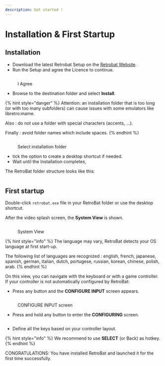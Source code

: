 ```yaml
---
description: Get started !
---
```


# Installation & First Startup

## Installation

* Download the latest Retrobat Setup on the [Retrobat Website](https://www.retrobat.org/download/).
* Run the Setup and agree the Licence to continue.

<div align="left">

<figure><img src="https://i.imgur.com/aaUzZR6.png" alt=""><figcaption><p>I Agree</p></figcaption></figure>

</div>

* Browse to the destination folder and select **Install**.

{% hint style="danger" %}
Attention: an installation folder that is too long (or with too many subfolders) can cause issues with some emulators like libretro:mame.

Also : do not use a folder with special characters (accents, ...).

Finally : avoid folder names which include spaces.
{% endhint %}

<div align="left">

<figure><img src="https://i.imgur.com/ey8n2lD.png" alt=""><figcaption><p>Select installation folder</p></figcaption></figure>

</div>

* tick the option to create a desktop shortcut if needed.
* Wait until the Installation completes,

The RetroBat folder structure looks like this:

<div align="left">

<figure><img src="https://i.imgur.com/7GXyEHY.png" alt=""><figcaption></figcaption></figure>

</div>

## First startup

Double-click `retrobat.exe` file in your RetroBat folder or use the desktop shortcut.

After the video splash screen, the **System View** is shown.

<div align="left">

<figure><img src="https://i.imgur.com/XVFrmz6.png" alt=""><figcaption><p>System View</p></figcaption></figure>

</div>

{% hint style="info" %}
The language may vary, RetroBat detects your OS language at first start-up.

The following list of languages are recognized : english, french, japanese, spanish, german, italian, dutch, portugese, russian, korean, chinese, polish, arab.
{% endhint %}

On this view, you can navigate with the keyboard or with a game controller. If your controller is not automatically configured by RetroBat:

* Press any button and the **CONFIGURE INPUT** screen appears.

<div align="left">

<figure><img src="https://i.imgur.com/C8T3fn5.png" alt=""><figcaption><p>CONFIGURE INPUT screen</p></figcaption></figure>

</div>

* Press and hold any button to enter the **CONFIGURING** screen.

<div align="left">

<figure><img src="https://i.imgur.com/NhgVTbZ.png" alt=""><figcaption></figcaption></figure>

</div>

* Define all the keys based on your controller layout.

{% hint style="info" %}
We recommend to use **SELECT** (or Back) as hotkey.
{% endhint %}

CONGRATULATIONS: You have installed RetroBat and launched it for the first time successfully.
